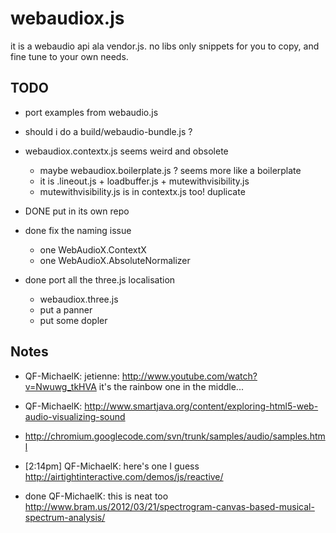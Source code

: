 webaudiox.js
============
it is a webaudio api ala vendor.js.
no libs only snippets for you to copy, and fine tune to your own needs.

## TODO
* port examples from webaudio.js
* should i do a build/webaudio-bundle.js ?
* webaudiox.contextx.js seems weird and obsolete
  * maybe webaudiox.boilerplate.js ? seems more like a boilerplate
  * it is .lineout.js + loadbuffer.js + mutewithvisibility.js
  * mutewithvisibility.js is in contextx.js too! duplicate 

* DONE put in its own repo
* done fix the naming issue
  * one WebAudioX.ContextX
  * one WebAudioX.AbsoluteNormalizer
* done port all the three.js localisation
  * webaudiox.three.js
  * put a panner
  * put some dopler



## Notes
* QF-MichaelK: jetienne: http://www.youtube.com/watch?v=Nwuwg_tkHVA it's the rainbow one in the middle...
* QF-MichaelK: http://www.smartjava.org/content/exploring-html5-web-audio-visualizing-sound
* http://chromium.googlecode.com/svn/trunk/samples/audio/samples.html
* [2:14pm] QF-MichaelK: here's one I guess http://airtightinteractive.com/demos/js/reactive/

* done QF-MichaelK: this is neat too http://www.bram.us/2012/03/21/spectrogram-canvas-based-musical-spectrum-analysis/
